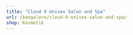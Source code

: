 ```yaml
---
title: "Cloud 9 Unisex Salon and Spa"
url: /bangalore/cloud-9-unisex-salon-and-spa/
shop: Kosmetik
---
```

